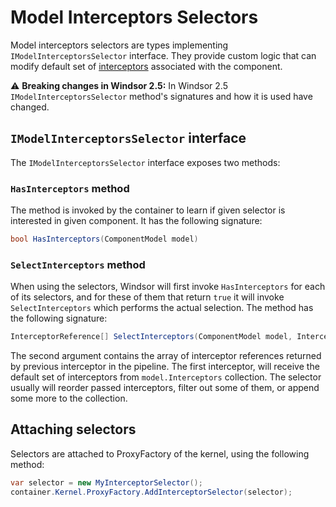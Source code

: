 # Model Interceptors Selectors

Model interceptors selectors are types implementing `IModelInterceptorsSelector` interface. They provide custom logic that can modify default set of [interceptors](interceptors.md) associated with the component.

:warning: **Breaking changes in Windsor 2.5:** In Windsor 2.5 `IModelInterceptorsSelector` method's signatures and how it is used have changed.

## `IModelInterceptorsSelector` interface

The `IModelInterceptorsSelector` interface exposes two methods:

### `HasInterceptors` method

The method is invoked by the container to learn if given selector is interested in given component. It has the following signature:

```csharp
bool HasInterceptors(ComponentModel model)
```

### `SelectInterceptors` method

When using the selectors, Windsor will first invoke `HasInterceptors` for each of its selectors, and for these of them that return `true` it will invoke `SelectInterceptors` which performs the actual selection. The method has the following signature:

```csharp
InterceptorReference[] SelectInterceptors(ComponentModel model, InterceptorReference[] interceptors)
```

The second argument contains the array of interceptor references returned by previous interceptor in the pipeline. The first interceptor, will receive the default set of interceptors from `model.Interceptors` collection. The selector usually will reorder passed interceptors, filter out some of them, or append some more to the collection.

## Attaching selectors

Selectors are attached to ProxyFactory of the kernel, using the following method:

```csharp
var selector = new MyInterceptorSelector();
container.Kernel.ProxyFactory.AddInterceptorSelector(selector);
```